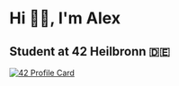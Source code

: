 <h1 align="left">Hi 👋🏻, I'm Alex</h1>
<h2 align="left">Student at 42 Heilbronn 🇩🇪</h2>


[![42 Profile Card](https://1337-readme.vercel.app/api/profile?cursus=42cursus&email=hide&leet_logo=hide&login=akurz)](https://github.com/mohouyizme/1337-readme)

